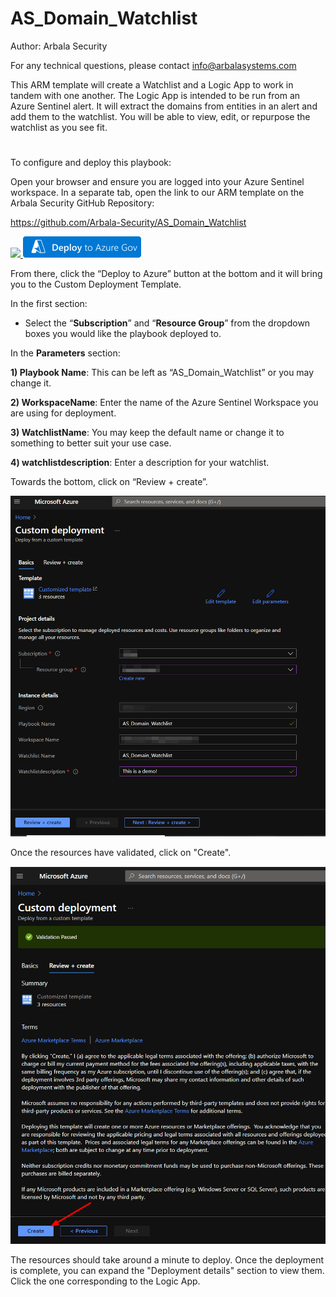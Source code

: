 # AS_Domain_Watchlist

Author: Arbala Security

For any technical questions, please contact info@arbalasystems.com   

This ARM template will create a Watchlist and a Logic App to work in tandem with one another. The Logic App is intended to be run from an Azure Sentinel alert. It will extract the domains from entities in an alert and add them to the watchlist. You will be able to view, edit, or repurpose the watchlist as you see fit.

#
To configure and deploy this playbook:
 
Open your browser and ensure you are logged into your Azure Sentinel workspace. In a separate tab, open the link to our ARM template on the Arbala Security GitHub Repository:

https://github.com/Arbala-Security/AS_Domain_Watchlist

<a href="https://portal.azure.com/#create/Microsoft.Template/uri/https%3A%2F%2Fraw.githubusercontent.com%2FArbala-Security%2FAS_Domain_Watchlist%2Fmain%2Fazuredeploy.json" target="_blank">
    <img src="https://aka.ms/deploytoazurebutton""/>
</a>
<a href="https://portal.azure.com/#create/Microsoft.Template/uri/https%3A%2F%2Fraw.githubusercontent.com%2FArbala-Security%2FAS_Domain_Watchlist%2Fmain%2Fazuredeploy.json" target="_blank">
<img src="https://raw.githubusercontent.com/Azure/azure-quickstart-templates/master/1-CONTRIBUTION-GUIDE/images/deploytoazuregov.png"/>
</a>                                                 

From there, click the “Deploy to Azure” button at the bottom and it will bring you to the Custom Deployment Template.

In the first section:  

* Select the “**Subscription**” and “**Resource Group**” from the dropdown boxes you would like the playbook deployed to.  

In the **Parameters** section:   

**1) Playbook Name**: This can be left as “AS_Domain_Watchlist” or you may change it.  

**2) WorkspaceName**: Enter the name of the Azure Sentinel Workspace you are using for deployment.

**3) WatchlistName**: You may keep the default name or change it to something to better suit your use case.

**4) watchlistdescription**:  Enter a description for your watchlist. 

Towards the bottom, click on “Review + create”. 

![Template](Images/template1.png)

Once the resources have validated, click on "Create".

![Template](Images/template2.png)

The resources should take around a minute to deploy. Once the deployment is complete, you can expand the "Deployment details" section to view them.
Click the one corresponding to the Logic App.

